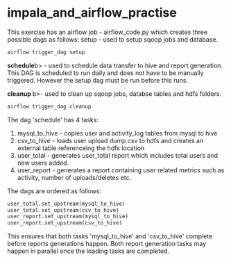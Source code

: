 # impala_and_airflow_practise

This exercise has an airflow job - airflow_code.py which creates three possible dags as follows:
</b>setup</b> - used to setup sqoop jobs and database. 
```sh
airflow trigger_dag setup
```

<b>schedule</b>b> - used to schedule data transfer to hive and report generation. This DAG is scheduled to run daily and does not have to be manually triggered. However the setup dag must be run before this runs.

<b>cleanup </b>b>- used to clean up sqoop jobs, databse tables and hdfs folders.
```sh
airflow trigger_dag cleanup
```

The dag 'schedule' has 4 tasks:
<ol>
	<li> mysql_to_hive - copies user and activity_log tables from mysql to hive </li>
	<li> csv_to_hive - loads user upload dump csv to hdfs and creates an external table referenceing the hdfs location</li>
	<li> user_total - generates user_total report which includes total users and new users added. </li>
	<li> user_report - generates a report containing user related metrics such as activity, number of uploads/deletes etc. </li>
</ol>

The dags are ordered as follows:
```python
user_total.set_upstream(mysql_to_hive)
user_total.set_upstream(csv_to_hive)
user_report.set_upstream(mysql_to_hive)
user_report.set_upstream(csv_to_hive)
```
This ensures that both tasks 'mysql_to_hive' and 'csv_to_hive' complete before reports generations happen.
Both report generation tasks may happen in parallel once the loading tasks are completed.

